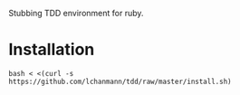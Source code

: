 Stubbing TDD environment for ruby.

Installation
============

    bash < <(curl -s https://github.com/lchanmann/tdd/raw/master/install.sh)
